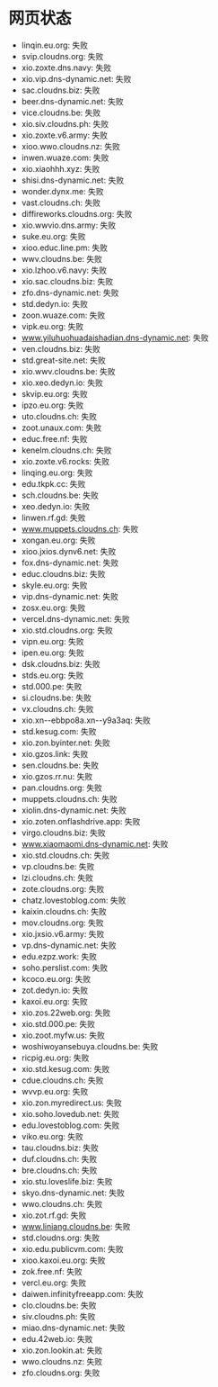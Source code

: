 # 网页状态
- linqin.eu.org: 失败
- svip.cloudns.org: 失败
- xio.zoxte.dns.navy: 失败
- xio.vip.dns-dynamic.net: 失败
- sac.cloudns.biz: 失败
- beer.dns-dynamic.net: 失败
- vice.cloudns.be: 失败
- xio.siv.cloudns.ph: 失败
- xio.zoxte.v6.army: 失败
- xioo.wwo.cloudns.nz: 失败
- inwen.wuaze.com: 失败
- xio.xiaohhh.xyz: 失败
- shisi.dns-dynamic.net: 失败
- wonder.dynx.me: 失败
- vast.cloudns.ch: 失败
- diffireworks.cloudns.org: 失败
- xio.wwvio.dns.army: 失败
- suke.eu.org: 失败
- xioo.educ.line.pm: 失败
- wwv.cloudns.be: 失败
- xio.lzhoo.v6.navy: 失败
- xio.sac.cloudns.biz: 失败
- zfo.dns-dynamic.net: 失败
- std.dedyn.io: 失败
- zoon.wuaze.com: 失败
- vipk.eu.org: 失败
- www.yiluhuohuadaishadian.dns-dynamic.net: 失败
- ven.cloudns.biz: 失败
- std.great-site.net: 失败
- xio.wwv.cloudns.be: 失败
- xio.xeo.dedyn.io: 失败
- skvip.eu.org: 失败
- ipzo.eu.org: 失败
- uto.cloudns.ch: 失败
- zoot.unaux.com: 失败
- educ.free.nf: 失败
- kenelm.cloudns.ch: 失败
- xio.zoxte.v6.rocks: 失败
- linqing.eu.org: 失败
- edu.tkpk.cc: 失败
- sch.cloudns.be: 失败
- xeo.dedyn.io: 失败
- linwen.rf.gd: 失败
- www.muppets.cloudns.ch: 失败
- xongan.eu.org: 失败
- xioo.jxios.dynv6.net: 失败
- fox.dns-dynamic.net: 失败
- educ.cloudns.biz: 失败
- skyle.eu.org: 失败
- vip.dns-dynamic.net: 失败
- zosx.eu.org: 失败
- vercel.dns-dynamic.net: 失败
- xio.std.cloudns.org: 失败
- vipn.eu.org: 失败
- ipen.eu.org: 失败
- dsk.cloudns.biz: 失败
- stds.eu.org: 失败
- std.000.pe: 失败
- si.cloudns.be: 失败
- vx.cloudns.ch: 失败
- xio.xn--ebbpo8a.xn--y9a3aq: 失败
- std.kesug.com: 失败
- xio.zon.byinter.net: 失败
- xio.gzos.link: 失败
- sen.cloudns.be: 失败
- xio.gzos.rr.nu: 失败
- pan.cloudns.org: 失败
- muppets.cloudns.ch: 失败
- xiolin.dns-dynamic.net: 失败
- xio.zoten.onflashdrive.app: 失败
- virgo.cloudns.biz: 失败
- www.xiaomaomi.dns-dynamic.net: 失败
- xio.std.cloudns.ch: 失败
- vp.cloudns.be: 失败
- lzi.cloudns.ch: 失败
- zote.cloudns.org: 失败
- chatz.lovestoblog.com: 失败
- kaixin.cloudns.ch: 失败
- mov.cloudns.org: 失败
- xio.jxsio.v6.army: 失败
- vp.dns-dynamic.net: 失败
- edu.ezpz.work: 失败
- soho.perslist.com: 失败
- kcoco.eu.org: 失败
- zot.dedyn.io: 失败
- kaxoi.eu.org: 失败
- xio.zos.22web.org: 失败
- xio.std.000.pe: 失败
- xio.zoot.myfw.us: 失败
- woshiwoyansebuya.cloudns.be: 失败
- ricpig.eu.org: 失败
- xio.std.kesug.com: 失败
- cdue.cloudns.ch: 失败
- wvvp.eu.org: 失败
- xio.zon.myredirect.us: 失败
- xio.soho.lovedub.net: 失败
- edu.lovestoblog.com: 失败
- viko.eu.org: 失败
- tau.cloudns.biz: 失败
- duf.cloudns.ch: 失败
- bre.cloudns.ch: 失败
- xio.stu.loveslife.biz: 失败
- skyo.dns-dynamic.net: 失败
- wwo.cloudns.ch: 失败
- xio.zot.rf.gd: 失败
- www.liniang.cloudns.be: 失败
- std.cloudns.org: 失败
- xio.edu.publicvm.com: 失败
- xioo.kaxoi.eu.org: 失败
- zok.free.nf: 失败
- vercl.eu.org: 失败
- daiwen.infinityfreeapp.com: 失败
- clo.cloudns.be: 失败
- siv.cloudns.ph: 失败
- miao.dns-dynamic.net: 失败
- edu.42web.io: 失败
- xio.zon.lookin.at: 失败
- wwo.cloudns.nz: 失败
- zfo.cloudns.org: 失败
